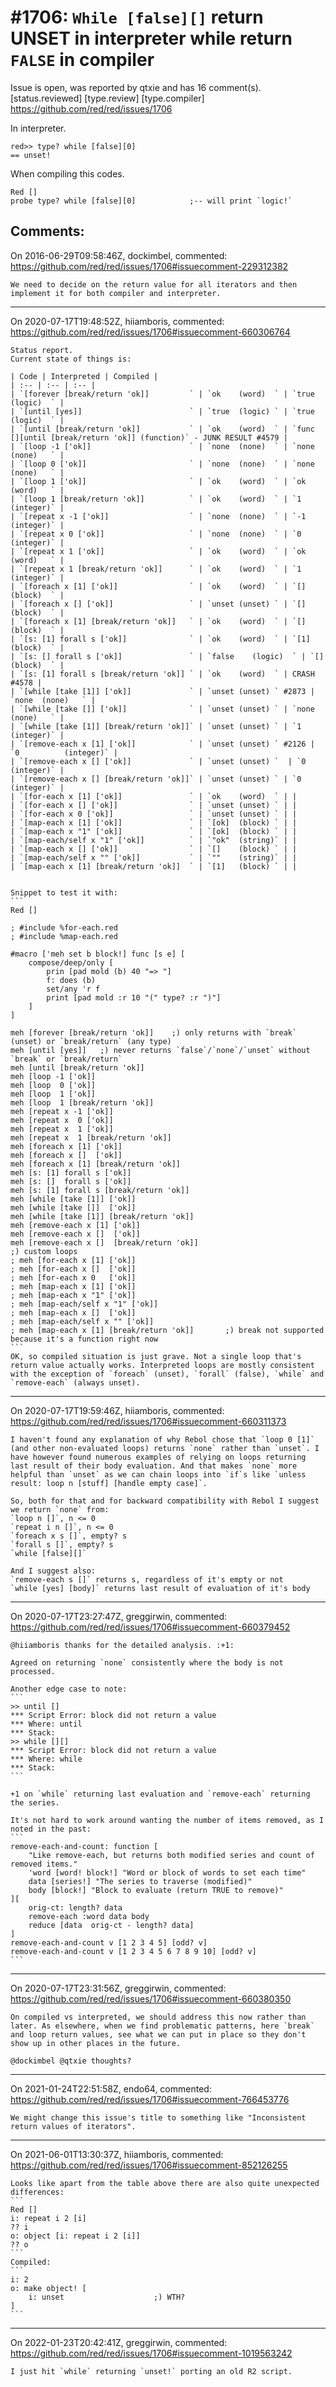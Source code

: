 
#1706: `While [false][]` return UNSET in interpreter while return `FALSE` in compiler
================================================================================
Issue is open, was reported by qtxie and has 16 comment(s).
[status.reviewed] [type.review] [type.compiler]
<https://github.com/red/red/issues/1706>

In interpreter.

```
red>> type? while [false][0]
== unset!
```

When compiling this codes.

```
Red []
probe type? while [false][0]            ;-- will print `logic!`
```



Comments:
--------------------------------------------------------------------------------

On 2016-06-29T09:58:46Z, dockimbel, commented:
<https://github.com/red/red/issues/1706#issuecomment-229312382>

    We need to decide on the return value for all iterators and then implement it for both compiler and interpreter.

--------------------------------------------------------------------------------

On 2020-07-17T19:48:52Z, hiiamboris, commented:
<https://github.com/red/red/issues/1706#issuecomment-660306764>

    Status report.
    Current state of things is:
    
    | Code | Interpreted | Compiled |
    | :-- | :-- | :-- |
    | `[forever [break/return 'ok]]         ` | `ok    (word)  ` | `true  (logic)  ` |
    | `[until [yes]]                        ` | `true  (logic) ` | `true  (logic)  ` |
    | `[until [break/return 'ok]]           ` | `ok    (word)  ` | `func [][until [break/return 'ok]] (function)` - JUNK RESULT #4579 |
    | `[loop -1 ['ok]]                      ` | `none  (none)  ` | `none  (none)   ` |
    | `[loop 0 ['ok]]                       ` | `none  (none)  ` | `none  (none)   ` |
    | `[loop 1 ['ok]]                       ` | `ok    (word)  ` | `ok    (word)   ` |
    | `[loop 1 [break/return 'ok]]          ` | `ok    (word)  ` | `1     (integer)` |
    | `[repeat x -1 ['ok]]                  ` | `none  (none)  ` | `-1    (integer)` |
    | `[repeat x 0 ['ok]]                   ` | `none  (none)  ` | `0     (integer)` |
    | `[repeat x 1 ['ok]]                   ` | `ok    (word)  ` | `ok    (word)   ` |
    | `[repeat x 1 [break/return 'ok]]      ` | `ok    (word)  ` | `1     (integer)` |
    | `[foreach x [1] ['ok]]                ` | `ok    (word)  ` | `[]    (block)  ` |
    | `[foreach x [] ['ok]]                 ` | `unset (unset) ` | `[]    (block)  ` |
    | `[foreach x [1] [break/return 'ok]]   ` | `ok    (word)  ` | `[]    (block)  ` |
    | `[s: [1] forall s ['ok]]              ` | `ok    (word)  ` | `[1]   (block)  ` |
    | `[s: [] forall s ['ok]]               ` | `false    (logic)  ` | `[]    (block)  ` |
    | `[s: [1] forall s [break/return 'ok]] ` | `ok    (word)  ` | CRASH #4578 |
    | `[while [take [1]] ['ok]]             ` | `unset (unset) ` #2873 | `none  (none)   ` |
    | `[while [take []] ['ok]]              ` | `unset (unset) ` | `none  (none)   ` |
    | `[while [take [1]] [break/return 'ok]]` | `unset (unset) ` | `1     (integer)` |
    | `[remove-each x [1] ['ok]]            ` | `unset (unset) ` #2126 | `0          (integer)` |
    | `[remove-each x [] ['ok]]             ` | `unset (unset) `  | `0          (integer)` |
    | `[remove-each x [] [break/return 'ok]]` | `unset (unset) ` | `0          (integer)` |
    | `[for-each x [1] ['ok]]               ` | `ok    (word)  ` | |
    | `[for-each x [] ['ok]]                ` | `unset (unset) ` | |
    | `[for-each x 0 ['ok]]                 ` | `unset (unset) ` | |
    | `[map-each x [1] ['ok]]               ` | `[ok]  (block) ` | |
    | `[map-each x "1" ['ok]]               ` | `[ok]  (block) ` | |
    | `[map-each/self x "1" ['ok]]          ` | `"ok"  (string)` | |
    | `[map-each x [] ['ok]]                ` | `[]    (block) ` | |
    | `[map-each/self x "" ['ok]]           ` | `""    (string)` | |
    | `[map-each x [1] [break/return 'ok]]  ` | `[1]   (block) ` | |
    
    
    Snippet to test it with:
    ```
    Red []
    
    ; #include %for-each.red
    ; #include %map-each.red
    
    #macro ['meh set b block!] func [s e] [
    	compose/deep/only [
    		prin [pad mold (b) 40 "=> "]
    		f: does (b)
    		set/any 'r f
    		print [pad mold :r 10 "(" type? :r ")"]
    	]
    ]
    
    meh [forever [break/return 'ok]]	;) only returns with `break` (unset) or `break/return` (any type)
    meh [until [yes]]	;) never returns `false`/`none`/`unset` without `break` or `break/return`
    meh [until [break/return 'ok]]
    meh [loop -1 ['ok]]
    meh [loop  0 ['ok]]
    meh [loop  1 ['ok]]
    meh [loop  1 [break/return 'ok]]
    meh [repeat x -1 ['ok]]
    meh [repeat x  0 ['ok]]
    meh [repeat x  1 ['ok]]
    meh [repeat x  1 [break/return 'ok]]
    meh [foreach x [1] ['ok]]
    meh [foreach x []  ['ok]]
    meh [foreach x [1] [break/return 'ok]]
    meh [s: [1] forall s ['ok]]
    meh [s: []  forall s ['ok]]
    meh [s: [1] forall s [break/return 'ok]]
    meh [while [take [1]] ['ok]]
    meh [while [take []]  ['ok]]
    meh [while [take [1]] [break/return 'ok]]
    meh [remove-each x [1] ['ok]]
    meh [remove-each x []  ['ok]]
    meh [remove-each x []  [break/return 'ok]]
    ;) custom loops
    ; meh [for-each x [1] ['ok]]
    ; meh [for-each x []  ['ok]]
    ; meh [for-each x 0   ['ok]]
    ; meh [map-each x [1] ['ok]]
    ; meh [map-each x "1" ['ok]]
    ; meh [map-each/self x "1" ['ok]]
    ; meh [map-each x []  ['ok]]
    ; meh [map-each/self x "" ['ok]]
    ; meh [map-each x [1] [break/return 'ok]]		;) break not supported because it's a function right now
    ```
    OK, so compiled situation is just grave. Not a single loop that's return value actually works. Interpreted loops are mostly consistent with the exception of `foreach` (unset), `forall` (false), `while` and `remove-each` (always unset).

--------------------------------------------------------------------------------

On 2020-07-17T19:59:46Z, hiiamboris, commented:
<https://github.com/red/red/issues/1706#issuecomment-660311373>

    I haven't found any explanation of why Rebol chose that `loop 0 [1]` (and other non-evaluated loops) returns `none` rather than `unset`. I have however found numerous examples of relying on loops returning last result of their body evaluation. And that makes `none` more helpful than `unset` as we can chain loops into `if`s like `unless result: loop n [stuff] [handle empty case]`. 
    
    So, both for that and for backward compatibility with Rebol I suggest we return `none` from:
    `loop n []`, n <= 0
    `repeat i n []`, n <= 0
    `foreach x s []`, empty? s
    `forall s []`, empty? s
    `while [false][]`
    
    And I suggest also:
    `remove-each s []` returns s, regardless of it's empty or not
    `while [yes] [body]` returns last result of evaluation of it's body

--------------------------------------------------------------------------------

On 2020-07-17T23:27:47Z, greggirwin, commented:
<https://github.com/red/red/issues/1706#issuecomment-660379452>

    @hiiamboris thanks for the detailed analysis. :+1:
    
    Agreed on returning `none` consistently where the body is not processed.
    
    Another edge case to note:
    ```
    >> until []
    *** Script Error: block did not return a value
    *** Where: until
    *** Stack:  
    >> while [][]
    *** Script Error: block did not return a value
    *** Where: while
    *** Stack:  
    ```
    
    +1 on `while` returning last evaluation and `remove-each` returning the series.
    
    It's not hard to work around wanting the number of items removed, as I noted in the past:
    ```
    remove-each-and-count: function [
    	"Like remove-each, but returns both modified series and count of removed items." 
        'word [word! block!] "Word or block of words to set each time" 
        data [series!] "The series to traverse (modified)" 
        body [block!] "Block to evaluate (return TRUE to remove)"
    ][
    	orig-ct: length? data
    	remove-each :word data body
    	reduce [data  orig-ct - length? data]
    ]
    remove-each-and-count v [1 2 3 4 5] [odd? v]
    remove-each-and-count v [1 2 3 4 5 6 7 8 9 10] [odd? v]
    ```
    
    

--------------------------------------------------------------------------------

On 2020-07-17T23:31:56Z, greggirwin, commented:
<https://github.com/red/red/issues/1706#issuecomment-660380350>

    On compiled vs interpreted, we should address this now rather than later. As elsewhere, when we find problematic patterns, here `break` and loop return values, see what we can put in place so they don't show up in other places in the future. 
    
    @dockimbel @qtxie thoughts?

--------------------------------------------------------------------------------

On 2021-01-24T22:51:58Z, endo64, commented:
<https://github.com/red/red/issues/1706#issuecomment-766453776>

    We might change this issue's title to something like "Inconsistent return values of iterators".

--------------------------------------------------------------------------------

On 2021-06-01T13:30:37Z, hiiamboris, commented:
<https://github.com/red/red/issues/1706#issuecomment-852126255>

    Looks like apart from the table above there are also quite unexpected differences:
    ```
    Red []
    i: repeat i 2 [i]
    ?? i
    o: object [i: repeat i 2 [i]]
    ?? o
    ```
    Compiled:
    ```
    i: 2
    o: make object! [
        i: unset                    ;) WTH?
    ]
    ```

--------------------------------------------------------------------------------

On 2022-01-23T20:42:41Z, greggirwin, commented:
<https://github.com/red/red/issues/1706#issuecomment-1019563242>

    I just hit `while` returning `unset!` porting an old R2 script. 

